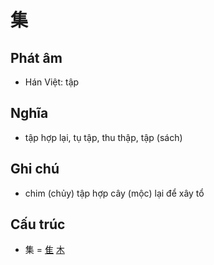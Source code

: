 # 集

## Phát âm
* Hán Việt: tập

## Nghĩa
* tập hợp lại, tụ tập, thu thập, tập (sách)

## Ghi chú
* chim (chủy) tập hợp cây (mộc) lại để xây tổ

## Cấu trúc
* 集 = [隹](隹.md) [木](木.md)

<script>window.HANZI_FIELD='集';</script>